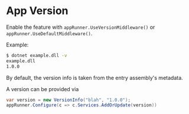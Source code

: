 # App Version

Enable the feature with `appRunner.UseVersionMiddleware()` or `appRunner.UseDefaultMiddleware()`.

Example:

```bash
$ dotnet example.dll -v
example.dll
1.0.0
```

By default, the version info is taken from the entry assembly's metadata.

A version can be provided via 

```c#
var version = new VersionInfo("blah", "1.0.0");
appRunner.Configure(c => c.Services.AddOrUpdate(version))
```